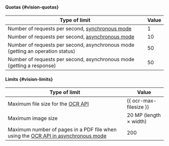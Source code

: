 #### Quotas {#vision-quotas}

| Type of limit | Value |
----- | -----
| Number of requests per second, [synchronous mode](../vision/ocr/api-ref/TextRecognition/index.md) | 1 |
| Number of requests per second, [asynchronous mode](../vision/ocr/api-ref/TextRecognitionAsync/index.md) | 10 |
| Number of requests per second, asynchronous mode (getting an operation status) | 50 |
| Number of requests per second, asynchronous mode (getting a response) | 50 |

#### Limits {#vision-limits}

| Type of limit | Value |
----- | -----
| Maximum file size for the [OCR API](../vision/ocr/api-ref/index.md) | {{ ocr-max-filesize }} |
| Maximum image size | 20 MP (length × width) |
| Maximum number of pages in a PDF file when using the [OCR API in asynchronous mode](../vision/ocr/api-ref/TextRecognitionAsync/index.md) | 200 |